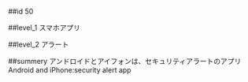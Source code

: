 ##id
50

##level_1
スマホアプリ

##level_2
アラート

##summery
アンドロイドとアイフォンは、セキュリティアラートのアプリ
Android and iPhone:security alert app

